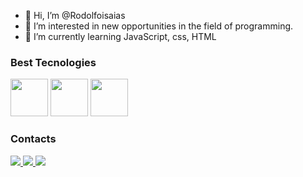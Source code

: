 - 👋 Hi, I’m @Rodolfoisaias
- 👀 I’m interested in new opportunities in the field of programming.
- 🌱 I’m currently learning JavaScript, css, HTML

### Best Tecnologies

<div>
<img src="https://cdn.jsdelivr.net/gh/devicons/devicon/icons/javascript/javascript-original.svg" width='60'/>
<img src="https://cdn.jsdelivr.net/gh/devicons/devicon/icons/css3/css3-original.svg"width='60'/>
<img src="https://cdn.jsdelivr.net/gh/devicons/devicon/icons/html5/html5-original.svg"width='60'/>
</div>

### Contacts
<div>
<a href="https://www.instagram.com/rodolfoisaias/" target="_blank" rel="noopener noreferrer">
<img src="https://img.shields.io/badge/Instagram-E4405F?style=for-the-badge&logo=instagram&logoColor=white" />
</a>
  
  <a href="https://www.linkedin.com/in/rodolfo-isaias-719832199/">
  <img src="https://img.shields.io/badge/LinkedIn-0077B5?style=for-the-badge&logo=linkedin&logoColor=white" />
    </a>
  
  <a href=" https://outlook.live.com/mail/0/">
    <img src="https://img.shields.io/badge/Microsoft_Outlook-0078D4?style=for-the-badge&logo=microsoft-outlook&logoColor=white" />

  </a>
<div/>

